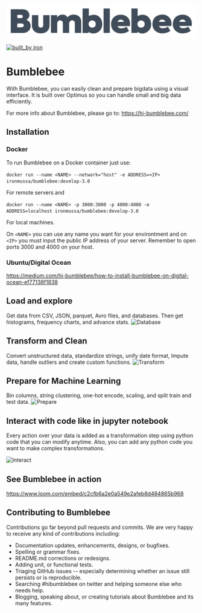 [![Logo Bumblebee](images/logoBumblebee.png)](https://hi-bumblebee.com) 

[![built_by iron](https://img.shields.io/badge/built_by-iron-FF69A4.svg)](http://ironmussa.com)

# Bumblebee

With Bumblebee, you can easily clean and prepare bigdata using a visual interface. It is built over Optimus so you can handle small and big data efficiently.

For more info about Bumblebee, please go to:
https://hi-bumblebee.com/

## Installation
### Docker
To run Bumblebee on a Docker container just use:

```docker run --name <NAME> --network="host" -e ADDRESS=<IP> ironmussa/bumblebee:develop-3.0```

For remote servers and

```docker run --name <NAME> -p 3000:3000 -p 4000:4000 -e ADDRESS=localhost ironmussa/bumblebee:develop-3.0```

For local machines.

On ```<NAME>``` you can use any name you want for your environtment and on ```<IP>``` you must input the public IP address of your server. Remember to open ports 3000 and 4000 on your host.

### Ubuntu/Digital Ocean
https://medium.com/hi-bumblebee/how-to-install-bumblebee-on-digital-ocean-ef77138f1838


## Load and explore
Get data from CSV, JSON, parquet, Avro files, and databases. Then get histograms, frequency charts, and advance stats.
![Database](images/db.gif)

## Transform and Clean
Convert unstructured data, standardize strings, unify date format, Impute data, handle outliers and create custom functions.
![Transform](images/jupyter.gif)

## Prepare for Machine Learning
Bin columns, string clustering, one-hot encode, scaling, and split train and test data.
![Prepare](images/ml.gif)

## Interact with code like in jupyter notebook
Every action over your data is added as a transformation step using python code that you can modify anytime. Also, you can add any python code you want to make complex transformations.

![Interact](images/transform.gif)

## See Bumblebee in action
https://www.loom.com/embed/c2cfb6a2e0a549e2afeb8d484865b968


## Contributing to Bumblebee 
Contributions go far beyond pull requests and commits. We are very happy to receive any kind of contributions including:

* Documentation updates, enhancements, designs, or bugfixes.
* Spelling or grammar fixes.
* README.md corrections or redesigns.
* Adding unit, or functional tests.
* Triaging GitHub issues -- especially determining whether an issue still persists or is reproducible.
* Searching #hibumblebee on twitter and helping someone else who needs help.
* Blogging, speaking about, or creating tutorials about Bumblebee and its many features.
